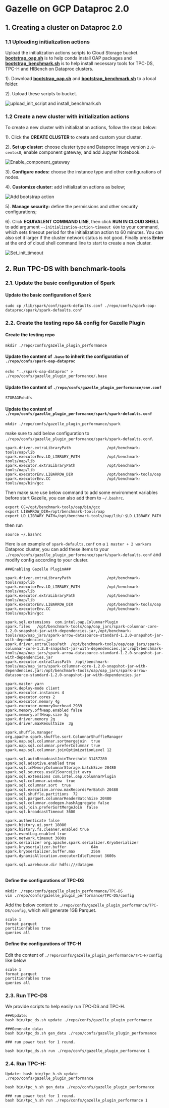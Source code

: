 # Gazelle on GCP Dataproc 2.0

## 1. Creating a cluster on Dataproc 2.0

### 1.1 Uploading initialization actions

Upload the initialization actions scripts to Cloud Storage bucket. 
**[bootstrap_oap.sh](../bootstrap_oap.sh)** is to help conda install OAP packages and
**[bootstrap_benchmark.sh](./bootstrap_benchmark.sh)** is to help install necessary tools for TPC-DS, TPC-H and HIBench on Dataproc clusters.
    
1). Download **[bootstrap_oap.sh](../bootstrap_oap.sh)** and **[bootstrap_benchmark.sh](./bootstrap_benchmark.sh)** to a local folder.

2). Upload these scripts to bucket.

![upload_init_script and install_benchmark.sh](../imgs/upload_scripts_to_bucket.png)


### 1.2 Create a new cluster with initialization actions

To create a new cluster with initialization actions, follow the steps below:

1). Click the  **CREATE CLUSTER** to create and custom your cluster.

2). **Set up cluster:** choose cluster type and Dataproc image version `2.0-centos8`, enable component gateway, and add Jupyter Notebook.

![Enable_component_gateway](../imgs/component_gateway.png)

3). **Configure nodes:** choose the instance type and other configurations of nodes.

4). **Customize cluster:** add initialization actions as below;

![Add bootstrap action](../imgs/add_scripts.png)

5). **Manage security:** define the permissions and other security configurations;

6). Click **EQUIVALENT COMMAND LINE**, then click **RUN IN CLOUD SHELL** to add argument ` --initialization-action-timeout 60m ` to your command,
which sets timeout period for the initialization action to 60 minutes. You can also set it larger if the cluster network status is not good.
Finally press **Enter** at the end of cloud shell command line to start to create a new cluster.

![Set_init_timeout](../imgs/set_init_timeout.png)

## 2. Run TPC-DS with benchmark-tools

### 2.1. Update the basic configuration of Spark

#### Update the basic configuration of Spark
```
sudo cp /lib/spark/conf/spark-defaults.conf ./repo/confs/spark-oap-dataproc/spark/spark-defaults.conf
```

### 2.2. Create the testing repo && config for Gazelle Plugin

#### Create the testing repo
```
mkdir ./repo/confs/gazelle_plugin_performance
```
#### Update the content of `.base` to inherit the configuration of `./repo/confs/spark-oap-dataproc`
```
echo "../spark-oap-dataproc" > ./repo/confs/gazelle_plugin_performance/.base
```
#### Update the content of `./repo/confs/gazelle_plugin_performance/env.conf`

```
STORAGE=hdfs
```
#### Update the content of `./repo/confs/gazelle_plugin_performance/spark/spark-defaults.conf`

```
mkdir ./repo/confs/gazelle_plugin_performance/spark
```
make sure to add below configuration to `./repo/confs/gazelle_plugin_performance/spark/spark-defaults.conf`.

```
spark.driver.extraLibraryPath                /opt/benchmark-tools/oap/lib
spark.executorEnv.LD_LIBRARY_PATH            /opt/benchmark-tools/oap/lib
spark.executor.extraLibraryPath              /opt/benchmark-tools/oap/lib
spark.executorEnv.LIBARROW_DIR               /opt/benchmark-tools/oap
spark.executorEnv.CC                         /opt/benchmark-tools/oap/bin/gcc
```
Then make sure use below command to add some environment variables before start Gazelle, you can also add them to `~/.bashrc`.
```
export CC=/opt/benchmark-tools/oap/bin/gcc
export LIBARROW_DIR=/opt/benchmark-tools/oap
export LD_LIBRARY_PATH=/opt/benchmark-tools/oap/lib/:$LD_LIBRARY_PATH
```
then run
```
source ~/.bashrc
```
Here is an example of `spark-defaults.conf` on a `1 master + 2 workers` Dataproc cluster, 
you can add these items to your `./repo/confs/gazelle_plugin_performance/spark/spark-defaults.conf` and modify config according to your cluster.

```
###Enabling Gazelle Plugin###

spark.driver.extraLibraryPath                /opt/benchmark-tools/oap/lib
spark.executorEnv.LD_LIBRARY_PATH            /opt/benchmark-tools/oap/lib
spark.executor.extraLibraryPath              /opt/benchmark-tools/oap/lib
spark.executorEnv.LIBARROW_DIR               /opt/benchmark-tools/oap
spark.executorEnv.CC                         /opt/benchmark-tools/oap/bin/gcc

spark.sql.extensions  com.intel.oap.ColumnarPlugin
spark.files   /opt/benchmark-tools/oap/oap_jars/spark-columnar-core-1.2.0-snapshot-jar-with-dependencies.jar,/opt/benchmark-tools/oap/oap_jars/spark-arrow-datasource-standard-1.2.0-snapshot-jar-with-dependencies.jar
spark.driver.extraClassPath  /opt/benchmark-tools/oap/oap_jars/spark-columnar-core-1.2.0-snapshot-jar-with-dependencies.jar:/opt/benchmark-tools/oap/oap_jars/spark-arrow-datasource-standard-1.2.0-snapshot-jar-with-dependencies.jar
spark.executor.extraClassPath  /opt/benchmark-tools/oap/oap_jars/spark-columnar-core-1.2.0-snapshot-jar-with-dependencies.jar:/opt/benchmark-tools/oap/oap_jars/spark-arrow-datasource-standard-1.2.0-snapshot-jar-with-dependencies.jar

spark.master yarn
spark.deploy-mode client
spark.executor.instances 4
spark.executor.cores 2
spark.executor.memory 4g
spark.executor.memoryOverhead 2989
spark.memory.offHeap.enabled false
spark.memory.offHeap.size 3g
spark.driver.memory 2g
spark.driver.maxResultSize  3g

spark.shuffle.manager     org.apache.spark.shuffle.sort.ColumnarShuffleManager
spark.oap.sql.columnar.sortmergejoin  true
spark.oap.sql.columnar.preferColumnar true
spark.oap.sql.columnar.joinOptimizationLevel 12

spark.sql.autoBroadcastJoinThreshold 31457280
spark.sql.adaptive.enabled true
spark.sql.inMemoryColumnarStorage.batchSize 20480
spark.sql.sources.useV1SourceList avro
spark.sql.extensions com.intel.oap.ColumnarPlugin
spark.sql.columnar.window  true
spark.sql.columnar.sort  true
spark.sql.execution.arrow.maxRecordsPerBatch 20480
spark.sql.shuffle.partitions  72
spark.sql.parquet.columnarReaderBatchSize 20480
spark.sql.columnar.codegen.hashAggregate false
spark.sql.join.preferSortMergeJoin  false
spark.sql.broadcastTimeout 3600

spark.authenticate false
spark.history.ui.port 18080
spark.history.fs.cleaner.enabled true
spark.eventLog.enabled true
spark.network.timeout 3600s
spark.serializer org.apache.spark.serializer.KryoSerializer
spark.kryoserializer.buffer           64m
spark.kryoserializer.buffer.max       256m
spark.dynamicAllocation.executorIdleTimeout 3600s

spark.sql.warehouse.dir hdfs:///datagen


```

#### Define the configurations of TPC-DS

```
mkdir ./repo/confs/gazelle_plugin_performance/TPC-DS
vim ./repo/confs/gazelle_plugin_performance/TPC-DS/config
```
Add the below content to `./repo/confs/gazelle_plugin_performance/TPC-DS/config`, which will generate 1GB Parquet.
```
scale 1                    
format parquet             
partitionTables true       
queries all                
```

#### Define the configurations of TPC-H

Edit the content of `./repo/confs/gazelle_plugin_performance/TPC-H/config` like below
```
scale 1                     
format parquet              
partitionTables true        
queries all               
```

### 2.3. Run TPC-DS

We provide scripts to help easily run TPC-DS and TPC-H.

```
###Update: 
bash bin/tpc_ds.sh update ./repo/confs/gazelle_plugin_performance   

###Generate data: 
bash bin/tpc_ds.sh gen_data ./repo/confs/gazelle_plugin_performance

### run power test for 1 round.

bash bin/tpc_ds.sh run ./repo/confs/gazelle_plugin_performance 1
```

### 2.4. Run TPC-H:  

```
Update: bash bin/tpc_h.sh update ./repo/confs/gazelle_plugin_performance   

bash bin/tpc_h.sh gen_data ./repo/confs/gazelle_plugin_performance

### run power test for 1 round.
bash bin/tpc_h.sh run ./repo/confs/gazelle_plugin_performance 1
```

